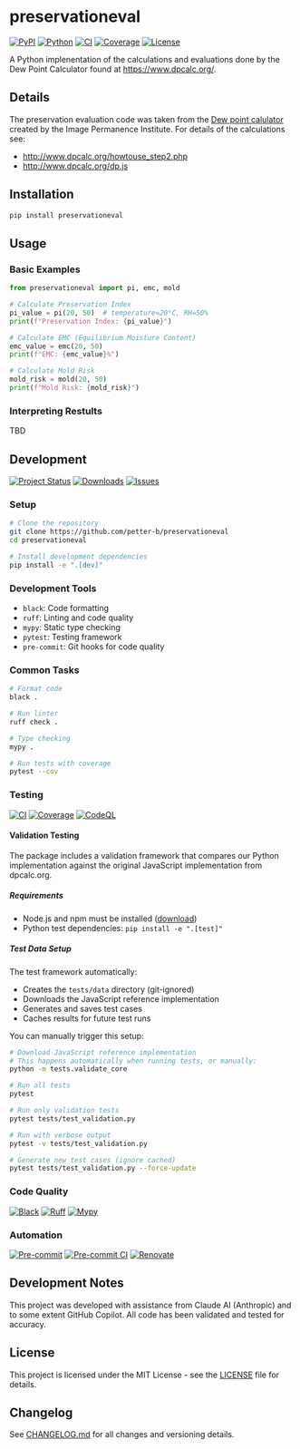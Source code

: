 # preservationeval

[![PyPI](https://img.shields.io/pypi/v/preservationeval?style=flat&color=blue&label=pypi&logo=pypi&cacheSeconds=3600)](https://pypi.org/project/preservationeval/)
[![Python](https://img.shields.io/pypi/pyversions/preservationeval?style=flat&color=blue&logo=python)](https://pypi.org/project/preservationeval/)
[![CI](https://img.shields.io/github/actions/workflow/status/petter-b/preservationeval/ci.yml?style=flat&label=CI&logo=github-actions&logoColor=white)](https://github.com/petter-b/preservationeval/actions/workflows/ci.yml)
[![Coverage](https://img.shields.io/codecov/c/github/petter-b/preservationeval?style=flat&color=brightgreen&label=coverage&logo=codecov)](https://codecov.io/gh/petter-b/preservationeval)
[![License](https://img.shields.io/badge/license-MIT-blue?style=flat&logo=opensourceinitiative&logoColor=white)](https://opensource.org/licenses/MIT)

A Python implenentation of the calculations and evaluations done by the Dew Point Calculator found at https://www.dpcalc.org/.

## Details
The preservation evaluation code was taken from the [Dew point calulator](http://www.dpcalc.org) created by the Image Permanence Institute. For details of the calculations see:
 - http://www.dpcalc.org/howtouse_step2.php
 - http://www.dpcalc.org/dp.js


## Installation

```bash
pip install preservationeval
```

## Usage

### Basic Examples
```python
from preservationeval import pi, emc, mold

# Calculate Preservation Index
pi_value = pi(20, 50)  # temperature=20°C, RH=50%
print(f"Preservation Index: {pi_value}")

# Calculate EMC (Equilibrium Moisture Content)
emc_value = emc(20, 50)
print(f"EMC: {emc_value}%")

# Calculate Mold Risk
mold_risk = mold(20, 50)
print(f"Mold Risk: {mold_risk}")
```

### Interpreting Restults

TBD

## Development

[![Project Status](https://img.shields.io/pypi/status/preservationeval?style=flat&color=blue&label=status&logo=pypi)](https://pypi.org/project/preservationeval/)
[![Downloads](https://img.shields.io/pepy/dt/preservationeval?style=flat&color=blue&logo=python&logoColor=white)](https://pepy.tech/project/preservationeval)
[![Issues](https://img.shields.io/github/issues/petter-b/preservationeval?style=flat&color=yellow&logo=github)](https://github.com/petter-b/preservationeval/issues/)

### Setup

```bash
# Clone the repository
git clone https://github.com/petter-b/preservationeval
cd preservationeval

# Install development dependencies
pip install -e ".[dev]"
```

### Development Tools
- `black`: Code formatting
- `ruff`: Linting and code quality
- `mypy`: Static type checking
- `pytest`: Testing framework
- `pre-commit`: Git hooks for code quality

### Common Tasks
```bash
# Format code
black .

# Run linter
ruff check .

# Type checking
mypy .

# Run tests with coverage
pytest --cov
```

### Testing
[![CI](https://img.shields.io/github/actions/workflow/status/petter-b/preservationeval/ci.yml?style=flat&label=ci&logo=github-actions&logoColor=white)](https://github.com/petter-b/preservationeval/actions/workflows/ci.yml)
[![Coverage](https://img.shields.io/codecov/c/github/petter-b/preservationeval?style=flat&color=brightgreen&label=coverage&logo=codecov)](https://codecov.io/gh/petter-b/preservationeval)
[![CodeQL](https://img.shields.io/github/actions/workflow/status/petter-b/preservationeval/codeql.yml?style=flat&label=codeql&logo=github-actions&logoColor=white)](https://github.com/petter-b/preservationeval/actions/workflows/codeql.yml)

#### Validation Testing
The package includes a validation framework that compares our Python implementation
against the original JavaScript implementation from dpcalc.org.

##### Requirements
- Node.js and npm must be installed ([download](https://nodejs.org/))
- Python test dependencies: `pip install -e ".[test]"`

##### Test Data Setup
The test framework automatically:
- Creates the `tests/data` directory (git-ignored)
- Downloads the JavaScript reference implementation
- Generates and saves test cases
- Caches results for future test runs

You can manually trigger this setup:
```bash
# Download JavaScript reference implementation
# This happens automatically when running tests, or manually:
python -m tests.validate_core

# Run all tests
pytest

# Run only validation tests
pytest tests/test_validation.py

# Run with verbose output
pytest -v tests/test_validation.py

# Generate new test cases (ignore cached)
pytest tests/test_validation.py --force-update
```

### Code Quality
[![Black](https://img.shields.io/badge/code%20style-black-000000?style=flat&logo=python&logoColor=white)](https://github.com/psf/black)
[![Ruff](https://img.shields.io/badge/ruff-recommended-red?style=flat&logo=ruff&logoColor=white)](https://github.com/astral-sh/ruff)
[![Mypy](https://img.shields.io/badge/mypy-typed-blue?style=flat&logo=python&logoColor=white)](http://mypy-lang.org/)

### Automation
[![Pre-commit](https://img.shields.io/badge/pre--commit-enabled-brightgreen?style=flat&logo=pre-commit&logoColor=white)](https://github.com/petter-b/preservationeval/blob/main/.pre-commit-config.yaml)
[![Pre-commit CI](https://img.shields.io/badge/pre--commit%20ci-passing-brightgreen?style=flat&logo=pre-commit&logoColor=white)](https://results.pre-commit.ci/latest/github/petter-b/preservationeval/main)
[![Renovate](https://img.shields.io/badge/renovate-enabled-brightgreen?style=flat&logo=renovatebot&logoColor=white)](https://renovatebot.com)

## Development Notes

This project was developed with assistance from Claude AI (Anthropic) and to some extent GitHub Copilot. All code has been validated and tested for accuracy.

## License

This project is licensed under the MIT License - see the [LICENSE](LICENSE) file for details.

## Changelog

See [CHANGELOG.md](CHANGELOG.md) for all changes and versioning details.
